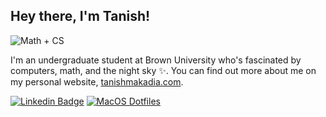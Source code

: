 ## Hey there, I'm Tanish!

![Math + CS](https://img.shields.io/badge/Math%20%2B%20CS-Brown%20University-blue?style=for-the-badge&labelColor=white&color=4e3629) 

I'm an undergraduate student at Brown University who's fascinated by computers, math, and the night sky ✨. You can find out more about me on my personal website, [tanishmakadia.com](https://tanishmakadia.com).

[![Linkedin Badge](https://img.shields.io/badge/-LinkedIn-0e76a8?style=flat-square&logo=Linkedin&logoColor=white)](https://linkedin.com/in/tanish-makadia) [![MacOS Dotfiles](https://img.shields.io/badge/macOS%20dotfiles-3f3f46?style=flat-square&logo=apple&logoColor=white)](https://github.com/starboi-63/dotfiles)

<!--
**starboi-63/starboi-63** is a ✨ _special_ ✨ repository because its `README.md` (this file) appears on your GitHub profile.

Here are some ideas to get you started:

- 🔭 I’m currently working on ...
- 🌱 I’m currently learning ...
- 👯 I’m looking to collaborate on ...
- 🤔 I’m looking for help with ...
- 💬 Ask me about ...
- 📫 How to reach me: ...
- 😄 Pronouns: ...
- ⚡ Fun fact: ...
-->
